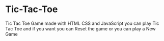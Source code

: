 # Tic-Tac-Toe
Tic Tac Toe Game made with HTML CSS and JavaScript you can play Tic Tac Toe and if you want you can Reset the game or you can play a New Game